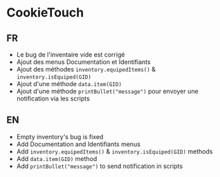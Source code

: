 # CookieTouch

## FR

- Le bug de l'inventaire vide est corrigé
- Ajout des menus Documentation et Identifiants
- Ajout des méthodes `inventory.equipedItems()` & `inventory.isEquiped(GID)`
- Ajout d'une méthode `data.item(GID)`
- Ajout d'une méthode `printBullet("message")` pour envoyer une notification via les scripts

## EN

- Empty inventory's bug is fixed
- Add Documentation and Identifiants menus
- Add `inventory.equipedItems()` & `inventory.isEquiped(GID)` methods
- Add `data.item(GID)` method
- Add `printBullet("message")` to send notification in scripts
